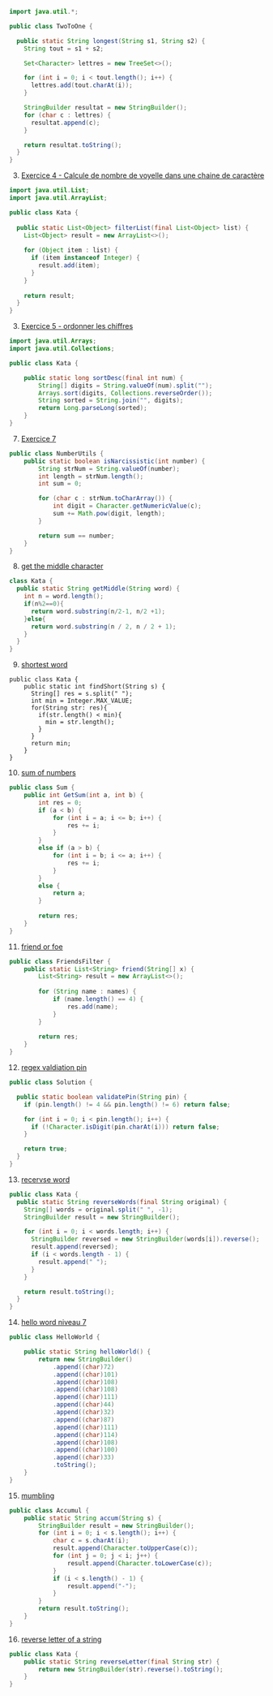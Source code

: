 ```java 
import java.util.*;

public class TwoToOne {

  public static String longest(String s1, String s2) {
    String tout = s1 + s2;

    Set<Character> lettres = new TreeSet<>();

    for (int i = 0; i < tout.length(); i++) {
      lettres.add(tout.charAt(i));
    }

    StringBuilder resultat = new StringBuilder();
    for (char c : lettres) {
      resultat.append(c);
    }

    return resultat.toString();
  }
}
```

3. [Exercice 4 - Calcule de nombre de voyelle dans une chaine de caractère ](https://www.codewars.com/kata/53da3dbb4a5168369a0000fe/train/java)

```java 
import java.util.List;
import java.util.ArrayList;

public class Kata {
  
  public static List<Object> filterList(final List<Object> list) {
    List<Object> result = new ArrayList<>();
    
    for (Object item : list) {
      if (item instanceof Integer) {
        result.add(item);
      }
    }
    
    return result;
  }
}
```


3. [Exercice 5 - ordonner les chiffres ](https://www.codewars.com/kata/53da3dbb4a5168369a0000fe/train/java)
``` java
import java.util.Arrays;
import java.util.Collections;

public class Kata {

    public static long sortDesc(final int num) {
        String[] digits = String.valueOf(num).split("");
        Arrays.sort(digits, Collections.reverseOrder());
        String sorted = String.join("", digits);
        return Long.parseLong(sorted);
    }
}
```

7. [Exercice 7](https://www.codewars.com/kata/53da3dbb4a5168369a0000fe/train/java)
```java
public class NumberUtils {
    public static boolean isNarcissistic(int number) {
        String strNum = String.valueOf(number);
        int length = strNum.length();
        int sum = 0;

        for (char c : strNum.toCharArray()) {
            int digit = Character.getNumericValue(c);
            sum += Math.pow(digit, length);
        }

        return sum == number;
    }
}
```
8. [get the middle character](https://www.codewars.com/kata/56747fd5cb988479af000028/train/java)
```java
class Kata {
  public static String getMiddle(String word) {
    int n = word.length();
    if(n%2==0){
      return word.substring(n/2-1, n/2 +1);
    }else{
      return word.substring(n / 2, n / 2 + 1);
    }
  }
} 
```

9. [shortest word](https://www.codewars.com/kata/57cebe1dc6fdc20c57000ac9/train/java)
```java:
public class Kata {
    public static int findShort(String s) {
      String[] res = s.split(" ");
      int min = Integer.MAX_VALUE;
      for(String str: res){
        if(str.length() < min){
          min = str.length();
        }
      }
      return min;
    }
}
```

10. [sum of numbers](https://www.codewars.com/kata/55f2b110f61eb01779000053/train/java)
```java
public class Sum {
    public int GetSum(int a, int b) {
        int res = 0;
        if (a < b) {
            for (int i = a; i <= b; i++) {
                res += i;
            }
        } 
        else if (a > b) {
            for (int i = b; i <= a; i++) {
                res += i;
            }
        } 
        else {
            return a;  
        }
        
        return res;
    }
}
```

11. [friend or foe](https://www.codewars.com/kata/55b42574ff091733d900002f/train/java)
```java
public class FriendsFilter {
    public static List<String> friend(String[] x) {
        List<String> result = new ArrayList<>();
        
        for (String name : names) {
            if (name.length() == 4) {
                res.add(name);
            }
        }
        
        return res;
    }
}
```

12. [regex valdiation pin](https://www.codewars.com/kata/55f8a9c06c018a0d6e000132/train/java)
```java
public class Solution {

  public static boolean validatePin(String pin) {
    if (pin.length() != 4 && pin.length() != 6) return false;

    for (int i = 0; i < pin.length(); i++) {
      if (!Character.isDigit(pin.charAt(i))) return false;
    }

    return true;
  }
}
```
13. [recervse word](https://www.codewars.com/kata/5259b20d6021e9e14c0010d4/train/java)
```java
public class Kata {
  public static String reverseWords(final String original) {
    String[] words = original.split(" ", -1); 
    StringBuilder result = new StringBuilder();

    for (int i = 0; i < words.length; i++) {
      StringBuilder reversed = new StringBuilder(words[i]).reverse();
      result.append(reversed);
      if (i < words.length - 1) {
        result.append(" ");
      }
    }

    return result.toString();
  }
}

```
14. [hello word niveau 7](https://www.codewars.com/kata/584c7b1e2cb5e1a727000047/train/java)
```java 
public class HelloWorld {

    public static String helloWorld() {
        return new StringBuilder()
            .append((char)72)  
            .append((char)101) 
            .append((char)108) 
            .append((char)108) 
            .append((char)111) 
            .append((char)44)  
            .append((char)32)  
            .append((char)87)  
            .append((char)111) 
            .append((char)114) 
            .append((char)108) 
            .append((char)100) 
            .append((char)33) 
            .toString();
    }
}
```

15. [mumbling](https://www.codewars.com/kata/5667e8f4e3f572a8f2000039/train/java)
```java 
public class Accumul {
    public static String accum(String s) {
        StringBuilder result = new StringBuilder();
        for (int i = 0; i < s.length(); i++) {
            char c = s.charAt(i);
            result.append(Character.toUpperCase(c)); 
            for (int j = 0; j < i; j++) {
                result.append(Character.toLowerCase(c));
            }
            if (i < s.length() - 1) {
                result.append("-");
            }
        } 
        return result.toString();
    }
}
```
16. [reverse letter of a string](https://www.codewars.com/kata/58b8c94b7df3f116eb00005b/train/java)
```java 
public class Kata {
    public static String reverseLetter(final String str) {
        return new StringBuilder(str).reverse().toString();
    }
}
```